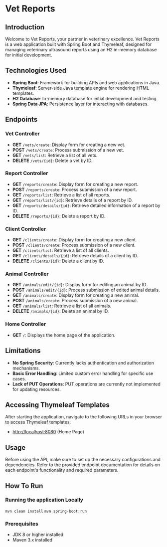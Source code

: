 # Vet Reports

## Introduction

Welcome to Vet Reports, your partner in veterinary excellence. Vet Reports is a web application built with Spring Boot and Thymeleaf, designed for managing veterinary ultrasound reports using an H2 in-memory database for initial development.

## Technologies Used

- **Spring Boot**: Framework for building APIs and web applications in Java.
- **Thymeleaf**: Server-side Java template engine for rendering HTML templates.
- **H2 Database**: In-memory database for initial development and testing.
- **Spring Data JPA**: Persistence layer for interacting with databases.

## Endpoints

### Vet Controller

- **GET** `/vets/create`: Display form for creating a new vet.
- **POST** `/vets/create`: Process submission of a new vet.
- **GET** `/vets/list`: Retrieve a list of all vets.
- **DELETE** `/vets/{id}`: Delete a vet by ID.

### Report Controller

- **GET** `/reports/create`: Display form for creating a new report.
- **POST** `/reports/create`: Process submission of a new report.
- **GET** `/reports/list`: Retrieve a list of all reports.
- **GET** `/reports/list/{id}`: Retrieve details of a report by ID.
- **GET** `/reports/details/{id}`: Retrieve detailed information of a report by ID.
- **DELETE** `/reports/{id}`: Delete a report by ID.

### Client Controller

- **GET** `/clients/create`: Display form for creating a new client.
- **POST** `/clients/create`: Process submission of a new client.
- **GET** `/clients/list`: Retrieve a list of all clients.
- **GET** `/clients/details/{id}`: Retrieve details of a client by ID.
- **DELETE** `/clients/{id}`: Delete a client by ID.

### Animal Controller

- **GET** `/animals/edit/{id}`: Display form for editing an animal by ID.
- **POST** `/animals/edit/{id}`: Process submission of edited animal details.
- **GET** `/animals/create`: Display form for creating a new animal.
- **POST** `/animals/create`: Process submission of a new animal.
- **GET** `/animals/list`: Retrieve a list of all animals.
- **DELETE** `/animals/{id}`: Delete an animal by ID.

### Home Controller

- **GET** `/`: Displays the home page of the application.

## Limitations

- **No Spring Security**: Currently lacks authentication and authorization mechanisms.
- **Basic Error Handling**: Limited custom error handling for specific use cases.
- **Lack of PUT Operations**: PUT operations are currently not implemented for updating resources.


Accessing Thymeleaf Templates
-----------------------
After starting the application, navigate to the following URLs in your browser to access Thymeleaf templates:

- [http://localhost:8080](http://localhost:8080) (Home Page)

## Usage
Before using the API, make sure to set up the necessary configurations and dependencies.
Refer to the provided endpoint documentation for details on each endpoint's functionality and required parameters.

## How To Run
### Running the application Locally
`mvn clean install`
`mvn spring-boot:run`

### Prerequisites
- JDK 8 or higher installed
- Maven 3.x installed